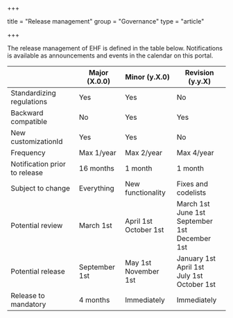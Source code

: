 +++

title = "Release management"
group = "Governance"
type = "article"

+++

The release management of EHF is defined in the table below. Notifications is available as announcements and events in the calendar on this portal.

<table>
<thead>
<tr>
	<th>&nbsp;</th>
	<th>Major (X.0.0)</th>
	<th>Minor (y.X.0)</th>
	<th>Revision (y.y.X)</th>
</tr>
</thead>
<tbody>
<tr>
	<td><span title="Standardiseringsforskriften">Standardizing regulations</span></td>
	<td>Yes</td>
	<td>Yes</td>
	<td>No</td>
</tr>
<tr>
	<td>Backward compatible</td>
	<td>No</td>
	<td>Yes</td>
	<td>Yes</td>
</tr>
<tr>
	<td>New customizationId</td>
	<td>Yes</td>
	<td>Yes</td>
	<td>No</td>
</tr>
<tr>
	<td>Frequency</td>
	<td>Max 1/year</td>
	<td>Max 2/year</td>
	<td>Max 4/year</td>
</tr>
<tr>
	<td>Notification prior to release</td>
	<td>16 months</td>
	<td>1 month</td>
	<td>1 month</td>
</tr>
<tr>
	<td>Subject to change</td>
	<td>Everything</td>
	<td>New functionality</td>
	<td>Fixes and codelists</td>
</tr>
<tr>
	<td>Potential review</td>
	<td>March 1st</td>
	<td>April 1st<br />October 1st</td>
	<td>March 1st<br />June 1st<br />September 1st<br />December 1st</td>
</tr>
<tr>
	<td>Potential release</td>
	<td>September 1st</td>
	<td>May 1st<br />November 1st</td>
	<td>January 1st<br />April 1st<br />July 1st<br />October 1st</td>
</tr>
<tr>
	<td>Release to mandatory</td>
	<td>4 months</td>
	<td>Immediately</td>
	<td>Immediately</td>
</tr>
</tbody>
</table>
